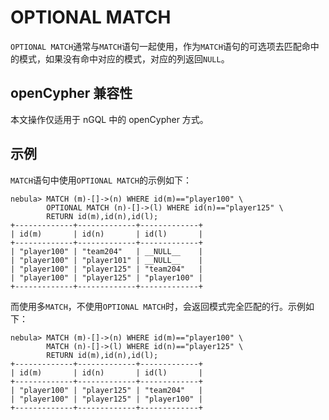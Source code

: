 # OPTIONAL MATCH

`OPTIONAL MATCH`通常与`MATCH`语句一起使用，作为`MATCH`语句的可选项去匹配命中的模式，如果没有命中对应的模式，对应的列返回`NULL`。

## openCypher 兼容性

本文操作仅适用于 nGQL 中的 openCypher 方式。

## 示例

`MATCH`语句中使用`OPTIONAL MATCH`的示例如下：

```ngql
nebula> MATCH (m)-[]->(n) WHERE id(m)=="player100" \
        OPTIONAL MATCH (n)-[]->(l) WHERE id(n)=="player125" \
        RETURN id(m),id(n),id(l);
+-------------+-------------+-------------+
| id(m)       | id(n)       | id(l)       |
+-------------+-------------+-------------+
| "player100" | "team204"   | __NULL__    |
| "player100" | "player101" | __NULL__    |
| "player100" | "player125" | "team204"   |
| "player100" | "player125" | "player100" |
+-------------+-------------+-------------+
```

而使用多`MATCH`，不使用`OPTIONAL MATCH`时，会返回模式完全匹配的行。示例如下：

```ngql
nebula> MATCH (m)-[]->(n) WHERE id(m)=="player100" \
        MATCH (n)-[]->(l) WHERE id(n)=="player125" \
        RETURN id(m),id(n),id(l);
+-------------+-------------+-------------+
| id(m)       | id(n)       | id(l)       |
+-------------+-------------+-------------+
| "player100" | "player125" | "team204"   |
| "player100" | "player125" | "player100" |
+-------------+-------------+-------------+
```
